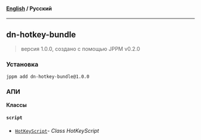#### [English](README.md) / **Русский**

---

## dn-hotkey-bundle
> версия 1.0.0, создано с помощью JPPM v0.2.0


### Установка
```
jppm add dn-hotkey-bundle@1.0.0
```

### АПИ
**Классы**

#### `script`

- [`HotKeyScript`](https://github.com/jphp-compiler/develnext/blob/master/bundles/dn-hotkey-bundle/api-docs/classes/script/HotKeyScript.ru.md)- _Class HotKeyScript_
